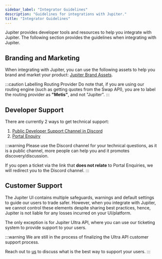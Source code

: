 ```yaml
---
sidebar_label: "Integrator Guidelines"
description: "Guidelines for integrations with Jupiter."
title: "Integrator Guidelines"
---
```


<head>
    <title>Integrator Guidelines</title>
    <meta name="twitter:card" content="summary" />
</head>

Jupiter provides developer tools and resources to help you integrate with Jupiter. The following section provides the guidelines when integrating with Jupiter.

## Branding and Marketing

When integrating with Jupiter, you can use the following assets to help you brand and market your product: [Jupiter Brand Assets](https://github.com/jup-ag/docs/tree/main/static/files).

:::caution Labelling Routing Provider
Do note that, if you are using our routing engine (such as getting quotes from the Swap API), you are to label the routing provider as **"Metis"**, and not "Jupiter".
:::

## Developer Support

There are currently 2 ways to get technical support:

1. [Public Developer Support Channel in Discord](https://discord.com/channels/897540204506775583/910250162402779146)
2. [Portal Enquiry](https://jupiverse.zendesk.com/hc/en-us/requests/new?ticket_form_id=18069133114012&tf_18541841140892=api_or_developer_support)

:::warning
Please use the Discord channel for your technical questions, as it is a public channel, more people can help you and it promotes discovery/discussion.

If you open a ticket via the link that **does not relate** to Portal Enquiries, we will redirect you to the Discord channel.
:::

## Customer Support

The Jupiter UI contains multiple safeguards, warnings and default settings to guide our users to trade safer. However, when you integrate with Jupiter, we cannot control these elements despite sharing best practices, hence, Jupiter is not liable for any losses incurred on your UI/platform.

The only exception is for Jupiter Ultra API, where you can use our ticketing system to provide support to your users.

:::warning
We are still in the process of finalizing the Ultra API customer support process.

Reach out to [us](https://t.me/Yankee0x) to discuss what is the best way to support your users.
:::
